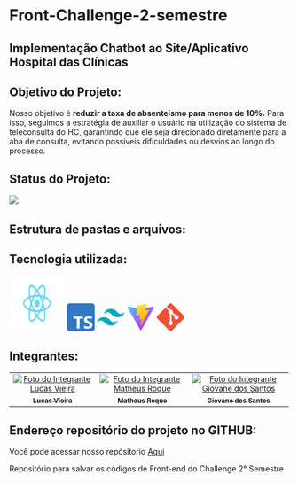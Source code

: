 # Front-Challenge-2-semestre
## Implementação Chatbot ao Site/Aplicativo Hospital das Clínicas

## Objetivo do Projeto:

Nosso objetivo é **reduzir a taxa de absenteísmo para menos de 10%.** Para isso, seguimos a estratégia de auxiliar o usuário na utilização do sistema de teleconsulta do HC, garantindo que ele seja direcionado diretamente para a aba de consulta, evitando possíveis dificuldades ou desvios ao longo do processo.

## Status do Projeto:
<img src="https://camo.githubusercontent.com/7f18ec34e2ad1778ac9e9c17fdf47ff3abd1b6bee599eb81d352a9193d579384/687474703a2f2f696d672e736869656c64732e696f2f7374617469632f76313f6c6162656c3d535441545553266d6573736167653d454d253230444553454e564f4c56494d454e544f26636f6c6f723d475245454e267374796c653d666f722d7468652d6261646765" width="250" />

## Estrutura de pastas e arquivos:

## Tecnologia utilizada:
<div style="display: inline">
  <img src="readme-images/React.png" height="100" width="100" margin-right="-10" margin-bottom="-10" />
  <img src="readme-images/typescript.png" height="50" width="50" />
  <img src="readme-images/tailwind-css.png" height="50" width="50" />
  <img src="readme-images/Vite.js.png" height="50" width="50" />
  <img src="readme-images/Git-Icon.png" height="50" width="50" />
</div>          

## Integrantes:

<table>
  <tr>
    <td align="center">
      <a href="https://github.com/DevLuqinhas" title="Link do perfil do integrante Lucas Vieira">
        <img src="https://avatars.githubusercontent.com/u/201008696?v=4" width="100px;" alt="Foto do Integrante Lucas Vieira"/><br>
        <sub>
          <b>Lucas Vieira</b>
        </sub>
      </a>
    </td>
    <td align="center">
      <a href="https://github.com/roque-arantes" title="Link do perfil do integrante Lucas Vieira">
        <img src="https://avatars.githubusercontent.com/u/202198493?v=4" width="100px;" alt="Foto do Integrante Matheus Roque"/><br>
        <sub>
          <b>Matheus Roque</b>
        </sub>
      </a>
    </td>
    <td align="center">
      <a href="https://github.com/RuralGiovane" title="Link do perfil do integrante Lucas Vieira">
        <img src="https://avatars.githubusercontent.com/u/200883157?s=400&u=4c0d649624f6736e702b60244099bdf4b887eda7&v=4" width="100px;" alt="Foto do Integrante Giovane dos Santos"/><br>
        <sub>
          <b>Giovane dos Santos</b>
        </sub>
      </a>
    </td>
  </tr>
</table>

## Endereço repositório do projeto no GITHUB: 

Você pode acessar nosso repósitorio [Aqui](https://github.com/MLG-Consultoria/Frontend-Challenge)




Repositório para salvar os códigos de Front-end do Challenge 2° Semestre
